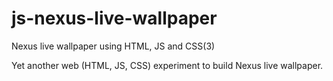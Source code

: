 # js-nexus-live-wallpaper
Nexus live wallpaper using HTML, JS and CSS(3)

Yet another web (HTML, JS, CSS) experiment to build Nexus live wallpaper.
